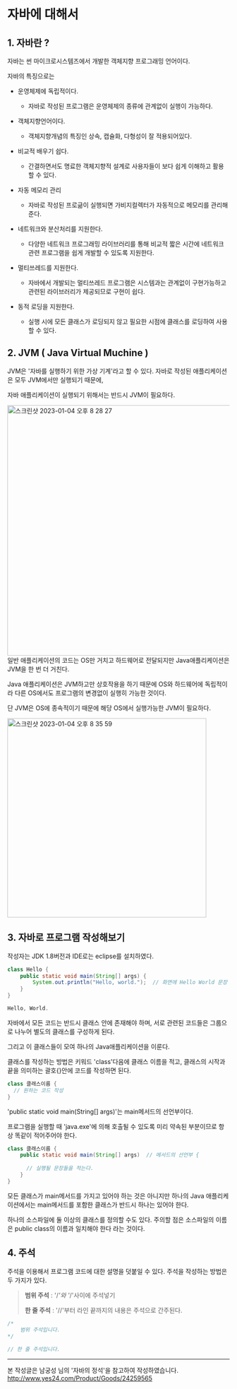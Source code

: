 # 자바에 대해서 
## 1. 자바란 ?
자바는 썬 마이크로시스템즈에서 개발한 객체지향 프로그래밍 언어이다.

자바의 특징으로는 
- 운영체제에 독립적이다.
  - 자바로 작성된 프로그램은 운영체제의 종류에 관계없이 실행이 가능하다.
  
- 객체지향언어이다. 
  - 객체지향개념의 특징인 상속, 캡슐화, 다형성이 잘 적용되어있다.
  
- 비교적 배우기 쉽다.
  - 간결하면서도 명료한 객체지향적 설계로 사용자들이 보다 쉽게 이해하고 활용할 수 있다. 
  
- 자동 메모리 관리
  - 자바로 작성된 프로긂이 실행되면 가비지컬렉터가 자동적으로 메모리를 관리해준다.
  
- 네트워크와 분산처리를 지원한다.
  - 다양한 네트워크 프로그래밍 라이브러리를 통해 비교적 짧은 시간에 네트워크 관련 프로그램을 쉽게 개발할 수 있도록 지원한다. 
  
- 멀티쓰레드를 지원한다.
  - 자바에서 개발되는 멀티쓰레드 프로그램은 시스템과는 관계없이 구현가능하고 관련된 라이브러리가 제공되므로 구현이 쉽다.
  
- 동적 로딩을 지원한다.
  - 실행 시에 모든 클래스가 로딩되지 않고 필요한 시점에 클래스를 로딩하여 사용할 수 있다.
  
  
## 2. JVM ( Java Virtual Muchine )
JVM은 '자바를 실행하기 위한 가상 기계'라고 할 수 있다. 
자바로 작성된 애플리케이션은 모두 JVM에서만 실행되기 때문에, 

자바 애플리케이션이 실행되기 위해서는 반드시 JVM이 필요하다. 

<img width="567" alt="스크린샷 2023-01-04 오후 8 28 27" src="https://user-images.githubusercontent.com/121492344/210546015-573c2ed9-dde6-469c-b78a-0bd3088229bd.png"> 
일반 애플리케이션의 코드는 OS만 거치고 하드웨어로 전달되지만 Java애플리케이션은 JVM을 한 번 더 거친다. 

Java 애플리케이션은 JVM하고만 상호작용을 하기 때문에 OS와 하드웨어에 독립적이라 다른 OS에서도 프로그램의 변경없이 실행히 가능한 것이다.

단 JVM은 OS에 종속적이기 때문에 해당 OS에서 실행가능한 JVM이 필요하다. 

<img width="451" alt="스크린샷 2023-01-04 오후 8 35 59" src="https://user-images.githubusercontent.com/121492344/210546885-57ea7c92-e098-43fa-8a9c-3297ec8386d0.png">

## 3. 자바로 프로그램 작성해보기
작성자는 JDK 1.8버전과 IDE로는 eclipse를 설치하였다. 
```java
class Hello {
    public static void main(String[] args) {
        System.out.println("Hello, world.");  // 화면에 Hello World 문장 출력.
    }
}
```
```java
Hello, World.
```

자바에서 모든 코드는 반드시 클래스 안에 존재해야 하며, 서로 관련된 코드들은 그룹으로 나누어 별도의 클래스를 구성하게 된다. 

그리고 이 클래스들이 모여 하나의 Java애플리케이션을 이룬다. 

클래스를 작성하는 방법은 키워드 'class'다음에 클래스 이름을 적고, 클래스의 시작과 끝을 의미하는 괄호{}안에 코드를 작성하면 된다.
```java
class 클래스이름 {
  // 원하는 코드 작성
}
```

'public static void main(String[] args)'는 main메서드의 선언부이다.

프로그램을 실행할 때 'java.exe'에 의해 호출될 수 있도록 미리 약속된 부분이므로 항상 똑같이 적어주어야 한다.
```java
class 클래스이름 {
    public static void main(String[] args)  // 메서드의 선언부 {
     
      // 실행될 문장들을 적는다.
    }
}
```
모든 클래스가 main메서드를 가지고 있어야 하는 것은 아니지만 
하나의 Java 애플리케이션에서는 main메서드를 포함한 클래스가 반드시 하나는 있어야 한다. 

하나의 소스파일에 둘 이상의 클래스를 정의할 수도 있다.
주의할 점은 소스파일의 이름은 public class의 이름과 일치해야 한다 라는 것이다. 

## 4. 주석
주석을 이용해서 프로그램 코드에 대한 설명을 덧붙일 수 있다. 
주석을 작성하는 방법은 두 가지가 있다. 
> **범위 주석** : '/*'와 '*/'사이에 주석넣기
> 
> **한 줄 주석** : '//'부터 라인 끝까지의 내용은 주석으로 간주된다. 

```java
/*  
    범위 주석입니다.
*/

// 한 줄 주석입니다.
```

-----
본 작성글은 남궁성 님의 '자바의 정석'을 참고하여 작성하였습니다. 
<http://www.yes24.com/Product/Goods/24259565>

















